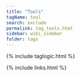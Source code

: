 ```yaml
---
title: "Tools"
tagName: tool
search: exclude
permalink: tag_tools.html
sidebar: wiki_sidebar
folder: tags
---
```

{% include taglogic.html %}

{% include links.html %}
